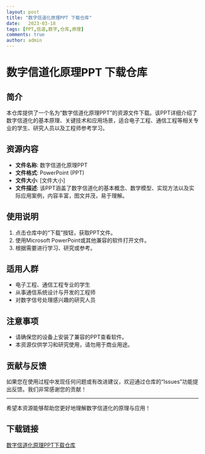 ```yaml
---
layout: post
title: "数字信道化原理PPT 下载仓库"
date:   2023-03-18
tags: [PPT,信道,数字,仓库,原理]
comments: true
author: admin
---
```

# 数字信道化原理PPT 下载仓库

## 简介

本仓库提供了一个名为“数字信道化原理PPT”的资源文件下载。该PPT详细介绍了数字信道化的基本原理、关键技术和应用场景，适合电子工程、通信工程等相关专业的学生、研究人员以及工程师参考学习。

## 资源内容

- **文件名称**: 数字信道化原理PPT
- **文件格式**: PowerPoint (PPT)
- **文件大小**: [文件大小]
- **文件描述**: 该PPT涵盖了数字信道化的基本概念、数学模型、实现方法以及实际应用案例，内容丰富，图文并茂，易于理解。

## 使用说明

1. 点击仓库中的“下载”按钮，获取PPT文件。
2. 使用Microsoft PowerPoint或其他兼容的软件打开文件。
3. 根据需要进行学习、研究或参考。

## 适用人群

- 电子工程、通信工程专业的学生
- 从事通信系统设计与开发的工程师
- 对数字信号处理感兴趣的研究人员

## 注意事项

- 请确保您的设备上安装了兼容的PPT查看软件。
- 本资源仅供学习和研究使用，请勿用于商业用途。

## 贡献与反馈

如果您在使用过程中发现任何问题或有改进建议，欢迎通过仓库的“Issues”功能提出反馈。我们非常感谢您的贡献！

---

希望本资源能够帮助您更好地理解数字信道化的原理与应用！

## 下载链接

[数字信道化原理PPT下载仓库](https://pan.quark.cn/s/b40dedf1cd09)